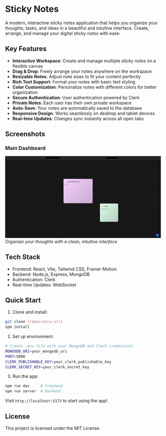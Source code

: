 # Sticky Notes

A modern, interactive sticky notes application that helps you organize your thoughts, tasks, and ideas in a beautiful and intuitive interface. Create, arrange, and manage your digital sticky notes with ease.

## Key Features

- **Interactive Workspace**: Create and manage multiple sticky notes on a flexible canvas
- **Drag & Drop**: Freely arrange your notes anywhere on the workspace
- **Resizable Notes**: Adjust note sizes to fit your content perfectly
- **Rich Text Support**: Format your notes with basic text styling
- **Color Customization**: Personalize notes with different colors for better organization
- **Secure Authentication**: User authentication powered by Clerk
- **Private Notes**: Each user has their own private workspace
- **Auto-Save**: Your notes are automatically saved to the database
- **Responsive Design**: Works seamlessly on desktop and tablet devices
- **Real-time Updates**: Changes sync instantly across all open tabs

## Screenshots

### Main Dashboard
![Main Dashboard](public/screenshots/dashboard.png)
*Organize your thoughts with a clean, intuitive interface*

## Tech Stack

- Frontend: React, Vite, Tailwind CSS, Framer Motion
- Backend: Node.js, Express, MongoDB
- Authentication: Clerk
- Real-time Updates: WebSocket

## Quick Start

1. Clone and install:
```bash
git clone [repository-url]
npm install
```

2. Set up environment:
```bash
# Create .env file with your MongoDB and Clerk credentials
MONGODB_URI=your_mongodb_uri
PORT=5000
CLERK_PUBLISHABLE_KEY=your_clerk_publishable_key
CLERK_SECRET_KEY=your_clerk_secret_key
```

3. Run the app:
```bash
npm run dev     # Frontend
npm run server  # Backend
```

Visit `http://localhost:5173` to start using the app!

## License

This project is licensed under the MIT License.


